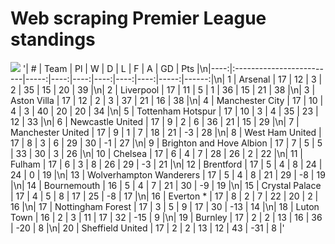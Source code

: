 # Web scraping Premier League standings
![](https://th.bing.com/th/id/R.bfc962d7d6eff25ceb025efc6d0640fa?rik=x6k36Ivuzu9Aeg&riu=http%3a%2f%2fstatic.independent.co.uk%2fs3fs-public%2fthumbnails%2fimage%2f2016%2f02%2f09%2f09%2fpremier-league.jpg&ehk=pnzBmwZPw%2fLw%2bdp7J7NlDjjaRVIVUnWxvClQ0wcOddQ%3d&risl=&pid=ImgRaw&r=0)
'|   # | Team                     |   Pl |   W |   D |   L |   F |   A |   GD |   Pts |\n|----:|:-------------------------|-----:|----:|----:|----:|----:|----:|-----:|------:|\n|   1 | Arsenal                  |   17 |  12 |   3 |   2 |  35 |  15 |   20 |    39 |\n|   2 | Liverpool                |   17 |  11 |   5 |   1 |  36 |  15 |   21 |    38 |\n|   3 | Aston Villa              |   17 |  12 |   2 |   3 |  37 |  21 |   16 |    38 |\n|   4 | Manchester City          |   17 |  10 |   4 |   3 |  40 |  20 |   20 |    34 |\n|   5 | Tottenham Hotspur        |   17 |  10 |   3 |   4 |  35 |  23 |   12 |    33 |\n|   6 | Newcastle United         |   17 |   9 |   2 |   6 |  36 |  21 |   15 |    29 |\n|   7 | Manchester United        |   17 |   9 |   1 |   7 |  18 |  21 |   -3 |    28 |\n|   8 | West Ham United          |   17 |   8 |   3 |   6 |  29 |  30 |   -1 |    27 |\n|   9 | Brighton and Hove Albion |   17 |   7 |   5 |   5 |  33 |  30 |    3 |    26 |\n|  10 | Chelsea                  |   17 |   6 |   4 |   7 |  28 |  26 |    2 |    22 |\n|  11 | Fulham                   |   17 |   6 |   3 |   8 |  26 |  29 |   -3 |    21 |\n|  12 | Brentford                |   17 |   5 |   4 |   8 |  24 |  24 |    0 |    19 |\n|  13 | Wolverhampton Wanderers  |   17 |   5 |   4 |   8 |  21 |  29 |   -8 |    19 |\n|  14 | Bournemouth              |   16 |   5 |   4 |   7 |  21 |  30 |   -9 |    19 |\n|  15 | Crystal Palace           |   17 |   4 |   5 |   8 |  17 |  25 |   -8 |    17 |\n|  16 | Everton *                |   17 |   8 |   2 |   7 |  22 |  20 |    2 |    16 |\n|  17 | Nottingham Forest        |   17 |   3 |   5 |   9 |  17 |  30 |  -13 |    14 |\n|  18 | Luton Town               |   16 |   2 |   3 |  11 |  17 |  32 |  -15 |     9 |\n|  19 | Burnley                  |   17 |   2 |   2 |  13 |  16 |  36 |  -20 |     8 |\n|  20 | Sheffield United         |   17 |   2 |   2 |  13 |  12 |  43 |  -31 |     8 |'
